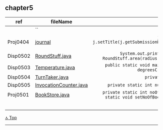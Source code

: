 chapter5
---
[top]: topOfThePage

ref | fileName | interest
--- | --- | ---:
 | [  ](   )  | ``
Proj0404 | [ journal ]( chapter4/src/Journal.java )                 | `j = new Journal( ... ); j.setTitle(j.getSubmissionDetails(j.getTitle())); j.displayDetails();`
Disp0502 | [ RoundStuff.java ]( chapter5/src/RoundStuff.java )      | `System.out.println("has an area of " + RoundStuff.area(radius) + " square inches.");`
Disp0503 | [ Temperature.java ]( chapter5/src/Temperature.java )    | `public static void main(String[] args) { ...  degreesC = toCelsius(degreesF);`
Disp0504 | [ TurnTaker.java ]( chapter5/src/TurnTaker )             | `private static int turn = 0;`
Disp0505 | [ InvocationCounter.java ]( chapter5/src/InvocationCounter.java ) | `private static int numberOfInvocations = 0;`
Proj0501 | [ BookStore.java ]( chapter5/src/BookStore.java )        | `private static int noOfBooksSold = 0;``public static void setNoOfBooksSold(int currSold) {`
 | [  ](   )  | 
 | [  ](   )  | 
 | [  ](   )  | 
 | [  ](   )  | 
 | [  ](   )  | 

[:top: Top](#top)

---
